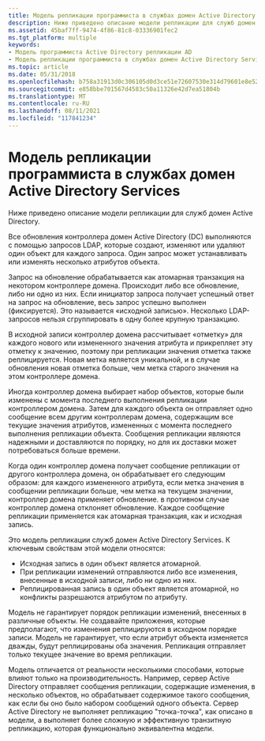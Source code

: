 ```yaml
---
title: Модель репликации программиста в службах домен Active Directory Services
description: Ниже приведено описание модели репликации для служб домен Active Directory.
ms.assetid: 45baf7ff-9474-4f86-81c8-03336901fec2
ms.tgt_platform: multiple
keywords:
- Модель программиста Active Directory репликации AD
- Модель репликации программиста в службах домен Active Directory Services
ms.topic: article
ms.date: 05/31/2018
ms.openlocfilehash: b758a31913d0c306105d0d3ce51e72607530e314d79601e8e5230495458d9793
ms.sourcegitcommit: e858bbe701567d4583c50a11326e42d7ea51804b
ms.translationtype: MT
ms.contentlocale: ru-RU
ms.lasthandoff: 08/11/2021
ms.locfileid: "117841234"
---
```

# <a name="a-programmers-model-of-replication-in-active-directory-domain-services"></a>Модель репликации программиста в службах домен Active Directory Services

Ниже приведено описание модели репликации для служб домен Active Directory.

Все обновления контроллера домен Active Directory (DC) выполняются с помощью запросов LDAP, которые создают, изменяют или удаляют один объект для каждого запроса. Один запрос может устанавливать или изменять несколько атрибутов объекта.

Запрос на обновление обрабатывается как атомарная транзакция на некотором контроллере домена. Происходит либо все обновление, либо ни одно из них. Если инициатор запроса получает успешный ответ на запрос на обновление, весь запрос успешно выполнен (фиксируется). Это называется «исходной записью». Несколько LDAP-запросов нельзя сгруппировать в одну более крупную транзакцию.

В исходной записи контроллер домена рассчитывает «отметку» для каждого нового или измененного значения атрибута и прикрепляет эту отметку к значению, поэтому при репликации значения отметка также реплицируется. Новая метка является уникальной, и в случае обновления новая отметка больше, чем метка старого значения на этом контроллере домена.

Иногда контроллер домена выбирает набор объектов, которые были изменены с момента последнего выполнения репликации контроллером домена. Затем для каждого объекта он отправляет одно сообщение всем другим контроллерам домена, содержащим все текущие значения атрибутов, измененных с момента последнего выполнения репликации объекта. Сообщения репликации являются надежными и доставляются по порядку, но для их доставки может потребоваться больше времени.

Когда один контроллер домена получает сообщение репликации от другого контроллера домена, он обрабатывает его следующим образом: для каждого измененного атрибута, если метка значения в сообщении репликации больше, чем метка на текущем значении, контроллер домена применяет обновление. в противном случае контроллер домена отклоняет обновление. Каждое сообщение репликации применяется как атомарная транзакция, как и исходная запись.

Это модель репликации служб домен Active Directory Services. К ключевым свойствам этой модели относятся:

-   Исходная запись в один объект является атомарной.
-   При репликации изменений отправляются либо все изменения, внесенные в исходной записи, либо ни одно из них.
-   Реплицированная запись в один объект является атомарной, но конфликты разрешаются атрибутом по атрибуту.

Модель не гарантирует порядок репликации изменений, внесенных в различные объекты. Не создавайте приложения, которые предполагают, что изменения реплицируются в исходном порядке записи. Модель не гарантирует, что если атрибут объекта изменяется дважды, будут реплицированы оба значения. Репликация отправляет только текущее значение во время репликации.

Модель отличается от реальности несколькими способами, которые влияют только на производительность. Например, сервер Active Directory отправляет сообщения репликации, содержащие изменения, в несколько объектов, но обрабатывает содержимое такого сообщения, как если бы оно было набором сообщений одного объекта. Сервер Active Directory не выполняет репликацию "точка-точка", как описано в модели, а выполняет более сложную и эффективную транзитную репликацию, которая функционально эквивалентна модели.

 

 





